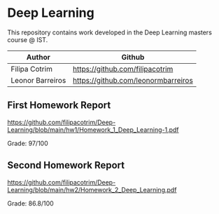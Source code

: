 # **Deep Learning**

This repository contains work developed in the Deep Learning masters course @ IST.

Author | Github
-------|-------
Filipa Cotrim    | https://github.com/filipacotrim
Leonor Barreiros | https://github.com/leonormbarreiros

## First Homework Report 
https://github.com/filipacotrim/Deep-Learning/blob/main/hw1/Homework_1_Deep_Learning-1.pdf

Grade: 97/100

## Second Homework Report 
https://github.com/filipacotrim/Deep-Learning/blob/main/hw2/Homework_2_Deep_Learning.pdf

Grade: 86.8/100
